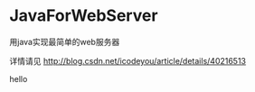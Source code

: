 JavaForWebServer
================

用java实现最简单的web服务器

详情请见   http://blog.csdn.net/icodeyou/article/details/40216513

hello
